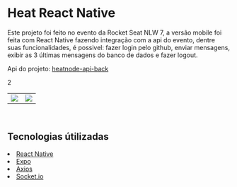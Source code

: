 <h1>Heat React Native</h1>
<p>Este projeto foi feito no evento da Rocket Seat NLW 7, a versão mobile foi feita com React Native fazendo integração com a api do evento, dentre suas funcionalidades, é possivel: fazer login pelo github, enviar mensagens, exibir as 3 últimas mensagens do banco de dados e fazer logout.</p>
<p >Api do projeto: <a href="https://github.com/lulucasalves/heatnode-api-back/" >heatnode-api-back</a></p>
<table>
  <tr>
    <td valign="top"><img src="https://github.com/lulucasalves/heatapp-project-mobile/blob/main/.github/img1.jpeg" /></td>
    <td valign="top"><img src="https://github.com/lulucasalves/heatapp-project-mobile/blob/main/.github/img2.jpeg" /></td>
 2</tr>
</table>
<br/>
<h2>Tecnologias útilizadas</h2>
<li><a href="https://reactnative.dev/">React Native</a></li>
<li><a href="https://expo.dev/">Expo</a></li>
<li><a href="https://axios-http.com/docs/intro">Axios</a></li>
<li><a href="https://socket.io/">Socket.io</a></li>

